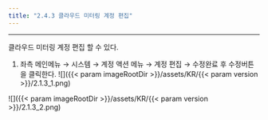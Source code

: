 ```yaml
---
title: "2.4.3 클라우드 미터링 계정 편집"
---
```


---

클라우드 미터링 계정 편집 할 수 있다.

1. 좌측 메인메뉴 → 시스템 → 계정 액션 메뉴 → 계정 편집 → 수정완료 후 수정버튼을 클릭한다.
![]({{< param imageRootDir >}}/assets/KR/{{< param version >}}/2.1.3_1.png)

![]({{< param imageRootDir >}}/assets/KR/{{< param version >}}/2.1.3_2.png)
